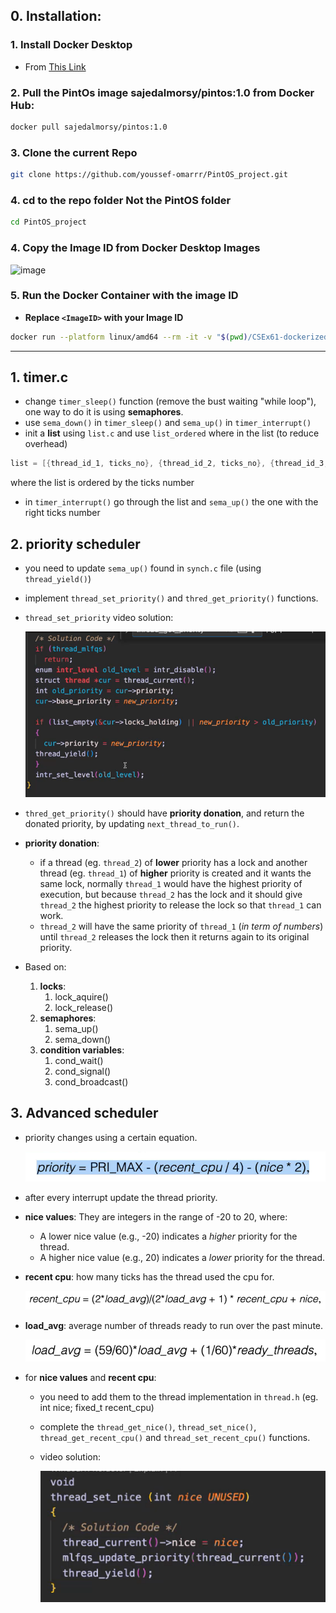 ## 0. Installation:

### 1. Install Docker Desktop 
- From [This Link](https://www.docker.com/products/docker-desktop/)

### 2. Pull the PintOs image sajedalmorsy/pintos:1.0 from Docker Hub:
```bash
docker pull sajedalmorsy/pintos:1.0 
```

### 3. Clone the current Repo 

```bash
git clone https://github.com/youssef-omarrr/PintOS_project.git
```

### 4. cd to the repo folder **Not the PintOS folder**

```bash
cd PintOS_project
```

### 4. Copy the Image ID from Docker Desktop Images
![image](https://github.com/user-attachments/assets/3f7dfd41-a2e4-4bd0-b037-8f0f3a512871)



### 5. Run the Docker Container with the image ID
- **Replace `<ImageID>` with your Image ID**
```bash
docker run --platform linux/amd64 --rm -it -v "$(pwd)/CSEx61-dockerized-pintos:/root/pintos " <ImageID>
```

---

## 1. timer.c
- change `timer_sleep()` function (remove the bust waiting "while loop"), one way to do it is using **semaphores**.
- use `sema_down()` in `timer_sleep()` and `sema_up()` in `timer_interrupt()`
- init a **list** using `list.c` and use `list_ordered` where in the list (to reduce overhead)
```c
list = [{thread_id_1, ticks_no}, {thread_id_2, ticks_no}, {thread_id_3, ticks_no}]
```
where the list is ordered by the ticks number
- in `timer_interrupt()` go through the list and `sema_up()` the one with the right ticks number

## 2. priority scheduler
- you need to update `sema_up()` found in `synch.c` file (using `thread_yield()`)
- implement `thread_set_priority()` and `thred_get_priority()` functions.
- `thread_set_priority` video solution:
  
    ![alt text](images/image.png)
- `thred_get_priority()` should have **priority donation**, and return the donated priority, by updating `next_thread_to_run()`.
- **priority donation**:
  - if a thread (eg. `thread_2`) of **lower** priority has a lock and another thread (eg. `thread_1`) of **higher** priority is created and it wants the same lock, normally `thread_1` would have the highest priority of execution, but because `thread_2` has the lock and it should give `thread_2` the highest priority to release the lock so that `thread_1` can work.
  - `thread_2` will have the same priority of `thread_1` (*in term of numbers*) until `thread_2` releases the lock then it returns again to its original priority. 
- Based on:
    1. **locks**:
       1. lock_aquire()
       2. lock_release()
    2. **semaphores**:
       1. sema_up()
       2. sema_down()
    3. **condition variables**:
       1. cond_wait()
       2. cond_signal()
       3. cond_broadcast()

## 3. Advanced scheduler
- priority changes using a certain equation.
  
  ![alt text](images/image-3.png)
- after every interrupt update the thread priority.
- **nice values**: They are integers in the range of -20 to 20, where:
  - A lower nice value (e.g., -20) indicates a *higher* priority for the thread.
  - A higher nice value (e.g., 20) indicates a *lower* priority for the thread.
- **recent cpu**: how many ticks has the thread used the cpu for.
  
  ![alt text](images/image-2.png)
- **load_avg**: average number of threads ready to run over the past minute.

    ![alt text](images/image-4.png)

- for **nice values** and **recent cpu**:
  - you need to add them to the thread implementation in `thread.h` (eg. int nice; fixed_t recent_cpu)
  - complete the `thread_get_nice()`, `thread_set_nice()`, `thread_get_recent_cpu()` and `thread_set_recent_cpu()` functions.
  - video solution:
  
    ![alt text](images/image-1.png)
